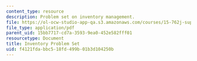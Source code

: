 ```yaml
---
content_type: resource
description: Problem set on inventory management.
file: https://ol-ocw-studio-app-qa.s3.amazonaws.com/courses/15-762j-supply-chain-planning-spring-2011/f4121fdabbc518fd499b01b3d104250b_MIT15_762JS11_assn01.pdf
file_type: application/pdf
parent_uid: 15bb7717-cd7a-3593-9ea0-452e582fff01
resourcetype: Document
title: Inventory Problem Set
uid: f4121fda-bbc5-18fd-499b-01b3d104250b
---
```

